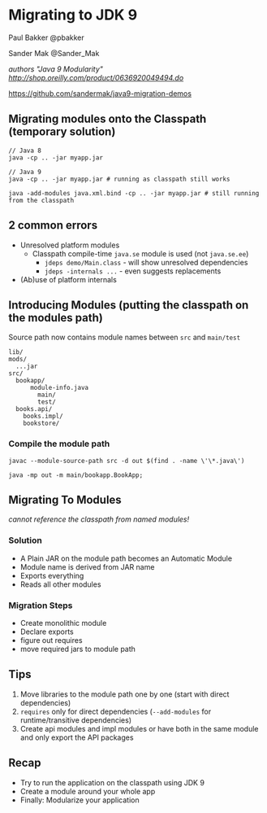 # Migrating to JDK 9
Paul Bakker @pbakker

Sander Mak @Sander\_Mak 

_authors "Java 9 Modularity" http://shop.oreilly.com/product/0636920049494.do_

https://github.com/sandermak/java9-migration-demos

## Migrating modules onto the Classpath (temporary solution)
```
// Java 8
java -cp .. -jar myapp.jar

// Java 9
java -cp .. -jar myapp.jar # running as classpath still works

java -add-modules java.xml.bind -cp .. -jar myapp.jar # still running from the classpath
```

## 2 common errors
 * Unresolved platform modules
   * Classpath compile-time `java.se` module is used (not `java.se.ee`)
	 * `jdeps demo/Main.class` - will show unresolved dependencies
	 * `jdeps -internals ...` - even suggests replacements
 * (Ab)use of platform internals

## Introducing Modules (putting the classpath on the modules path)
Source path now contains module names between `src` and `main/test`
```
lib/
mods/
  ...jar
src/
  bookapp/
	  module-info.java
		main/
		test/
  books.api/
	books.impl/
	bookstore/
```

### Compile the module path
```
javac --module-source-path src -d out $(find . -name \'\*.java\')

java -mp out -m main/bookapp.BookApp;
```

## Migrating To Modules
_cannot reference the classpath from named modules!_

### Solution
 * A Plain JAR on the module path becomes an Automatic Module
 * Module name is derived from JAR name
 * Exports everything
 * Reads all other modules

### Migration Steps
 * Create monolithic module
 * Declare exports
 * figure out requires
 * move required jars to module path

## Tips
 1. Move libraries to the module path one by one (start with direct dependencies)
 2. `requires` only for direct dependencies (`--add-modules` for runtime/transitive dependencies)
 3. Create api modules and impl modules or have both in the same module and only export the API packages

## Recap
 * Try to run the application on the classpath using JDK 9
 * Create a module around your whole app
 * Finally: Modularize your application

